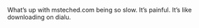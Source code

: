 <!--
id: 196369876
link: http://kevinisom.info/post/196369876/whats-up-with-msteched-com-being-so-slow-its
slug: whats-up-with-msteched-com-being-so-slow-its
date: Fri Sep 25 2009 16:48:17 GMT+1200 (NZST)
raw: {"blog_name":"kevinisom","id":196369876,"post_url":"http://kevinisom.info/post/196369876/whats-up-with-msteched-com-being-so-slow-its","slug":"whats-up-with-msteched-com-being-so-slow-its","type":"text","date":"2009-09-25 04:48:17 GMT","timestamp":1253854097,"state":"published","format":"html","reblog_key":"uwBLOmSL","tags":[],"short_url":"http://tmblr.co/Zw68YyBj5tK","highlighted":[],"feed_item":"http://twitter.com/kev_nz/statuses/4358336125","from_feed_id":"650289","note_count":0,"title":null,"body":"<p>What&#8217;s up with msteched.com being so slow. It&#8217;s painful. It&#8217;s like downloading on dialu.</p>"}
publish: 2009-09-025
tags: 
title: null
-->


What’s up with msteched.com being so slow. It’s painful. It’s like
downloading on dialu.


